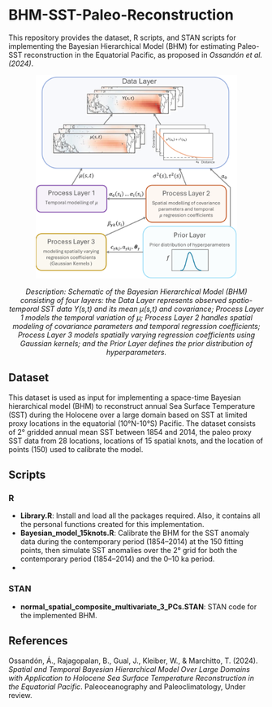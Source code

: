 # BHM-SST-Paleo-Reconstruction
This repository provides the dataset, R scripts, and STAN scripts for implementing the Bayesian Hierarchical Model (BHM) for estimating Paleo-SST reconstruction in the Equatorial Pacific, as proposed in _Ossandón et al. (2024)_.
<div align="center">
  <img src="Fig01.png" alt="" height="400"/>
  <p><em>Description: Schematic of the Bayesian Hierarchical Model (BHM) consisting of four layers: the Data Layer represents observed spatio-temporal SST data Y(s,t) and its mean μ(s,t) and covariance; Process Layer 1 models the temporal variation of μ; Process Layer 2 handles spatial modeling of covariance parameters and temporal regression coefficients; Process Layer 3 models spatially varying regression coefficients using Gaussian kernels; and the Prior Layer defines the prior distribution of hyperparameters.</em></p>
</div>

## Dataset
This dataset is used as input for implementing a space-time Bayesian hierarchical model (BHM) to reconstruct annual Sea Surface Temperature (SST) during the Holocene over a large domain based on SST at limited proxy locations in the equatorial (10°N-10°S) Pacific. The dataset consists of 2° gridded annual mean SST between 1854 and 2014, the paleo proxy SST data from 28 locations, locations of 15 spatial knots, and the location of points (150) used to calibrate the model.

## Scripts
### R
- __Library.R__: Install and load all the packages required. Also, it contains all the personal functions created for this implementation. 
- __Bayesian_model_15knots.R__: Calibrate the BHM for the SST anomaly data during the contemporary period (1854–2014) at the 150 fitting points, then simulate SST anomalies over the 2° grid for both the contemporary period (1854–2014) and the 0–10 ka period.
- 
### STAN
- __normal_spatial_composite_multivariate_3_PCs.STAN__: STAN code for the implemented BHM.

## References
Ossandón, Á., Rajagopalan, B., Gual, J., Kleiber, W., & Marchitto, T. (2024). _Spatial and Temporal Bayesian Hierarchical Model Over Large Domains with Application to Holocene Sea Surface Temperature Reconstruction in the Equatorial Pacific_. Paleoceanography and Paleoclimatology, Under review.
